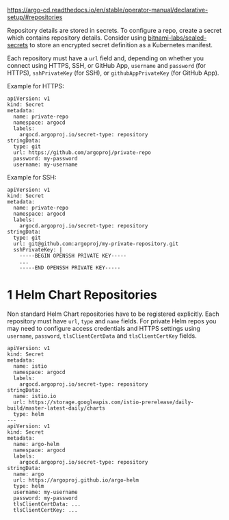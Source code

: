 

https://argo-cd.readthedocs.io/en/stable/operator-manual/declarative-setup/#repositories

Repository details are stored in secrets. To configure a repo, create a secret which contains repository details. Consider using [bitnami-labs/sealed-secrets](https://github.com/bitnami-labs/sealed-secrets) to store an encrypted secret definition as a Kubernetes manifest. 

Each repository must have a `url` field and, depending on whether you connect using HTTPS, SSH, or GitHub App, `username` and `password` (for HTTPS), `sshPrivateKey` (for SSH), or `githubAppPrivateKey` (for GitHub App).


Example for HTTPS:
```
apiVersion: v1
kind: Secret
metadata:
  name: private-repo
  namespace: argocd
  labels:
    argocd.argoproj.io/secret-type: repository
stringData:
  type: git
  url: https://github.com/argoproj/private-repo
  password: my-password
  username: my-username

```

Example for SSH:
```
apiVersion: v1
kind: Secret
metadata:
  name: private-repo
  namespace: argocd
  labels:
    argocd.argoproj.io/secret-type: repository
stringData:
  type: git
  url: git@github.com:argoproj/my-private-repository.git
  sshPrivateKey: |
    -----BEGIN OPENSSH PRIVATE KEY-----
    ...
    -----END OPENSSH PRIVATE KEY-----

```


# 1 Helm Chart Repositories

Non standard Helm Chart repositories have to be registered explicitly. Each repository must have `url`, `type` and `name` fields. For private Helm repos you may need to configure access credentials and HTTPS settings using `username`, `password`, `tlsClientCertData` and `tlsClientCertKey` fields.


```
apiVersion: v1
kind: Secret
metadata:
  name: istio
  namespace: argocd
  labels:
    argocd.argoproj.io/secret-type: repository
stringData:
  name: istio.io
  url: https://storage.googleapis.com/istio-prerelease/daily-build/master-latest-daily/charts
  type: helm
---
apiVersion: v1
kind: Secret
metadata:
  name: argo-helm
  namespace: argocd
  labels:
    argocd.argoproj.io/secret-type: repository
stringData:
  name: argo
  url: https://argoproj.github.io/argo-helm
  type: helm
  username: my-username
  password: my-password
  tlsClientCertData: ...
  tlsClientCertKey: ...

```






